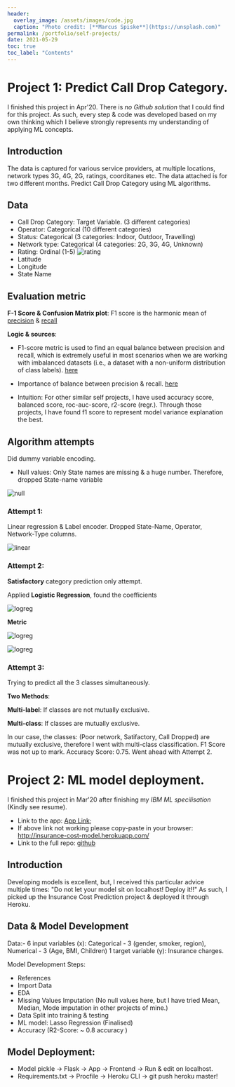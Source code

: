 ```yaml
---
header:
  overlay_image: /assets/images/code.jpg
  caption: "Photo credit: [**Marcus Spiske**](https://unsplash.com)"
permalink: /portfolio/self-projects/
date: 2021-05-29
toc: true
toc_label: "Contents"
---
```


# Project 1: Predict Call Drop Category.

I finished this project in Apr'20. There is _no Github solution_ that I could find for this project. As such, every step & code was developed based on my own thinking which I believe strongly represents my understanding of applying ML concepts.

## Introduction
The data is captured for various service providers, at multiple locations, network types
3G, 4G, 2G, ratings, coorditanes etc. The data attached is for two different months. Predict Call Drop Category using ML algorithms.

## Data
* Call Drop Category: Target Variable. (3 different categories)
* Operator: Categorical (10 different categories) 
* Status: Categorical (3 categories: Indoor, Outdoor, Travelling)
* Network type: Categorical (4 categories: 2G, 3G, 4G, Unknown)
* Rating: Ordinal (1-5)
![rating](/assets/images/sp/rating.png)
* Latitude
* Longitude
* State Name

## Evaluation metric
**F-1 Score & Confusion Matrix plot**: F1 score is the harmonic mean of [precision](https://en.wikipedia.org/wiki/Precision_and_recall) & [recall](https://en.wikipedia.org/wiki/Precision_and_recall)

**Logic & sources**: 
* F1-score metric is used to find an equal balance between precision and recall, which is extremely useful in most scenarios when we are working with imbalanced datasets (i.e., a dataset with a non-uniform distribution of class labels). [here](https://sebastianraschka.com/faq/docs/computing-the-f1-score.html)

* Importance of balance between precision & recall. [here](https://developers.google.com/machine-learning/crash-course/classification/precision-and-recall)

* Intuition: For other similar self projects, I have used accuracy score, balanced score, roc-auc-score, r2-score (regr.). Through those projects, I have found f1 score to represent model variance explanation the best. 

## Algorithm attempts
Did dummy variable encoding.
* Null values: Only State names are missing & a huge number. Therefore, dropped State-name variable

![null](/assets/images/sp/null.png)

### Attempt 1: 
Linear regression & Label encoder. Dropped State-Name, Operator, Network-Type columns.

![linear](/assets/images/sp/attempt1.png)

### Attempt 2:
**Satisfactory** category prediction only attempt.

Applied **Logistic Regression**, found the coefficients

![logreg](/assets/images/sp/logreg.png)

**Metric**

![logreg](/assets/images/sp/logreg2.png)

![logreg](/assets/images/sp/confusion_matrix.png)

### Attempt 3:
Trying to predict all the 3 classes simultaneously.

**Two Methods**:

**Multi-label**: If classes are not mutually exclusive.

**Multi-class**: If classes are mutually exclusive.

In our case, the classes: (Poor network, Satifactory, Call Dropped) are mutually exclusive, therefore I went with multi-class classification. 
F1 Score was not up to mark. Accuracy Score: 0.75. Went ahead with Attempt 2.

# Project 2: ML model deployment.

I finished this project in Mar'20 after finishing my _IBM ML specilisation_ (Kindly see resume).
* Link to the app: [App Link](http://insurance-cost-model.herokuapp.com/); 
* If above link not working please copy-paste in your browser: http://insurance-cost-model.herokuapp.com/
* Link to the full repo: [github](https://github.com/Pradyum1999/Medical_Insurance_Cost_Model_Deployment)

## Introduction
Developing models is excellent, but, I received this particular advice multiple times: "Do not let your model sit on localhost! Deploy it!!"
As such, I picked up the Insurance Cost Prediction project & deployed it through Heroku.

## Data & Model Development
Data:- 
6 input variables (x): Categorical - 3 (gender, smoker, region), Numerical - 3 (Age, BMI, Children)
1 target variable (y): Insurance charges.

Model Development Steps:
* References
* Import Data
* EDA
* Missing Values Imputation (No null values here, but I have tried Mean, Median, Mode imputation in other projects of mine.)
* Data Split into training & testing
* ML model: Lasso Regression (Finalised)
* Accuracy (R2-Score: ~ 0.8 accuracy )

## Model Deployment:
* Model pickle -> Flask -> App -> Frontend -> Run & edit on localhost.
* Requirements.txt -> Procfile -> Heroku CLI -> git push heroku master!
<!------------------------------------ FOOTER -------------------------------->
